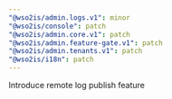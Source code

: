 ```yaml
---
"@wso2is/admin.logs.v1": minor
"@wso2is/console": patch
"@wso2is/admin.core.v1": patch
"@wso2is/admin.feature-gate.v1": patch
"@wso2is/admin.tenants.v1": patch
"@wso2is/i18n": patch
---
```


Introduce remote log publish feature
